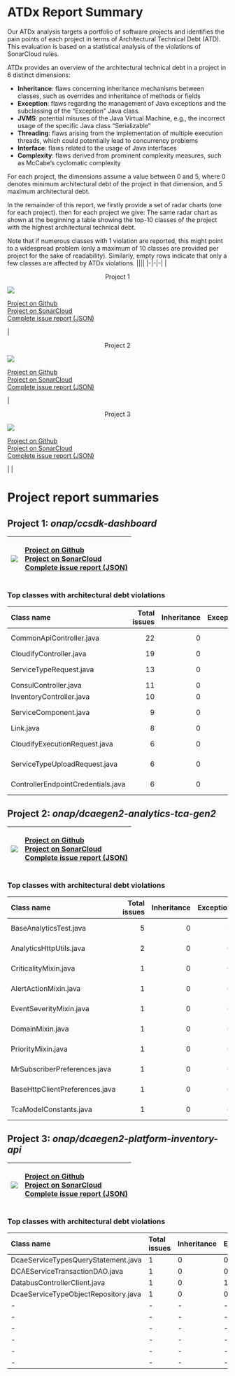 # ATDx Report Summary
Our  ATDx analysis targets a portfolio of software projects and identifies the pain points of each project in terms of Architectural Technical Debt (ATD). This evaluation is based on a statistical analysis of the violations of SonarCloud rules.

ATDx provides an overview of the architectural technical debt in a project  in 6 distinct dimensions:
* **Inheritance**: flaws concerning inheritance mechanisms between classes, such as overrides and inheritance of methods or fields
* **Exception**: flaws regarding the management of Java exceptions and the subclassing of the “Exception” Java class.
* **JVMS**: potential misuses of the Java Virtual Machine, e.g., the incorrect usage of the specific Java class “Serializable”
* **Threading**: flaws arising from the implementation of multiple execution threads, which could potentially lead to concurrency problems
* **Interface**: flaws related to the usage of Java interfaces
* **Complexity**: flaws derived from prominent complexity measures, such as McCabe’s cyclomatic complexity

For each project, the dimensions assume a value between 0 and 5, where 0 denotes minimum architectural debt of the project in that dimension, and 5 maximum architectural debt.

In the remainder of this report, we firstly provide a set of radar charts (one for each project). then for each project we give:
The same radar chart as shown at the beginning
 a table showing the top-10 classes of the project with the highest architectural technical debt.

Note that if numerous classes with 1 violation are reported, this might point to a widespread problem (only a maximum of 10 classes are provided per project for the sake of readability). Similarly, empty rows indicate that only a few classes are affected by ATDx violations.
||||
|-|-|-|
|<p align="center">Project 1</p><img src="https://github.com/robertoverdecchia/ATDx_report_sandbox/blob/master/plots/onap_ccsdk-dashboard.jpg"/> <p style="text-align:left">[Project on Github](https://github.com/onap/ccsdk-dashboard) <br> [Project on SonarCloud ](https://sonarcloud.io/dashboard?id=onap_ccsdk-dashboard) <br> [Complete issue report (JSON)](https://github.com/robertoverdecchia/ATDx_report_sandbox/blob/master/jsons/onap_ccsdk-dashboard.json)</p>|<p align="center">Project 2</p><img src="https://github.com/robertoverdecchia/ATDx_report_sandbox/blob/master/plots/onap_dcaegen2-analytics-tca-gen2.jpg"/> <p style="text-align:left">[Project on Github](https://github.com/onap/dcaegen2-analytics-tca-gen2) <br> [Project on SonarCloud ](https://sonarcloud.io/dashboard?id=onap_dcaegen2-analytics-tca-gen2) <br> [Complete issue report (JSON)](https://github.com/robertoverdecchia/ATDx_report_sandbox/blob/master/jsons/onap_dcaegen2-analytics-tca-gen2.json)</p>|<p align="center">Project 3</p><img src="https://github.com/robertoverdecchia/ATDx_report_sandbox/blob/master/plots/onap_dcaegen2-platform-inventory-api.jpg"/> <p style="text-align:left">[Project on Github](https://github.com/onap/dcaegen2-platform-inventory-api) <br> [Project on SonarCloud ](https://sonarcloud.io/dashboard?id=onap_dcaegen2-platform-inventory-api) <br> [Complete issue report (JSON)](https://github.com/robertoverdecchia/ATDx_report_sandbox/blob/master/jsons/onap_dcaegen2-platform-inventory-api.json)</p>
 | |

# Project report summaries
## Project 1: _onap/ccsdk-dashboard_
|<img src="https://github.com/robertoverdecchia/ATDx_report_sandbox/blob/master/plots/onap_ccsdk-dashboard.jpg"/>|<p style="text-align:left">[Project on Github](https://github.com/onap/ccsdk-dashboard) <br> [Project on SonarCloud ](https://sonarcloud.io/dashboard?id=onap_ccsdk-dashboard) <br> [Complete issue report (JSON)](https://github.com/robertoverdecchia/ATDx_report_sandbox/blob/master/jsons/onap_ccsdk-dashboard.json)</p>
|-|-|
### Top classes with architectural debt violations
| Class name                         |   Total issues |   Inheritance |   Exception |   JVMS |   Interface |   Threading |   Complexity | Fully qualified class name                                                                            |
|:-----------------------------------|---------------:|--------------:|------------:|-------:|------------:|------------:|-------------:|:------------------------------------------------------------------------------------------------------|
| CommonApiController.java           |             22 |             0 |          22 |      0 |           0 |           0 |            0 | ccsdk-app-common/src/main/java/org/onap/ccsdk/dashboard/controller/CommonApiController.java           |
| CloudifyController.java            |             19 |             0 |          19 |      0 |           0 |           0 |            0 | ccsdk-app-common/src/main/java/org/onap/ccsdk/dashboard/controller/CloudifyController.java            |
| ServiceTypeRequest.java            |             13 |             0 |           0 |      0 |          13 |           0 |            0 | ccsdk-app-common/src/main/java/org/onap/ccsdk/dashboard/model/inventory/ServiceTypeRequest.java       |
| ConsulController.java              |             11 |             0 |          11 |      0 |           0 |           0 |            0 | ccsdk-app-common/src/main/java/org/onap/ccsdk/dashboard/controller/ConsulController.java              |
| InventoryController.java           |             10 |             0 |          10 |      0 |           0 |           0 |            0 | ccsdk-app-common/src/main/java/org/onap/ccsdk/dashboard/controller/InventoryController.java           |
| ServiceComponent.java              |              9 |             0 |           0 |      0 |           9 |           0 |            0 | ccsdk-app-common/src/main/java/org/onap/ccsdk/dashboard/model/inventory/ServiceComponent.java         |
| Link.java                          |              8 |             0 |           0 |      0 |           8 |           0 |            0 | ccsdk-app-common/src/main/java/org/onap/ccsdk/dashboard/model/inventory/Link.java                     |
| CloudifyExecutionRequest.java      |              6 |             0 |           0 |      0 |           6 |           0 |            0 | ccsdk-app-common/src/main/java/org/onap/ccsdk/dashboard/model/CloudifyExecutionRequest.java           |
| ServiceTypeUploadRequest.java      |              6 |             0 |           0 |      0 |           6 |           0 |            0 | ccsdk-app-common/src/main/java/org/onap/ccsdk/dashboard/model/inventory/ServiceTypeUploadRequest.java |
| ControllerEndpointCredentials.java |              6 |             0 |           2 |      0 |           4 |           0 |            0 | ccsdk-app-common/src/main/java/org/onap/ccsdk/dashboard/model/ControllerEndpointCredentials.java      |

## Project 2: _onap/dcaegen2-analytics-tca-gen2_
|<img src="https://github.com/robertoverdecchia/ATDx_report_sandbox/blob/master/plots/onap_dcaegen2-analytics-tca-gen2.jpg"/>|<p style="text-align:left">[Project on Github](https://github.com/onap/dcaegen2-analytics-tca-gen2) <br> [Project on SonarCloud ](https://sonarcloud.io/dashboard?id=onap_dcaegen2-analytics-tca-gen2) <br> [Complete issue report (JSON)](https://github.com/robertoverdecchia/ATDx_report_sandbox/blob/master/jsons/onap_dcaegen2-analytics-tca-gen2.json)</p>
|-|-|
### Top classes with architectural debt violations
| Class name                     |   Total issues |   Inheritance |   Exception |   JVMS |   Interface |   Threading |   Complexity | Fully qualified class name                                                                                                  |
|:-------------------------------|---------------:|--------------:|------------:|-------:|------------:|------------:|-------------:|:----------------------------------------------------------------------------------------------------------------------------|
| BaseAnalyticsTest.java         |              5 |             0 |           3 |      0 |           2 |           0 |            0 | dcae-analytics/dcae-analytics-test/src/main/java/org/onap/dcae/analytics/test/BaseAnalyticsTest.java                        |
| AnalyticsHttpUtils.java        |              2 |             0 |           0 |      0 |           2 |           0 |            0 | dcae-analytics/dcae-analytics-web/src/main/java/org/onap/dcae/analytics/web/util/AnalyticsHttpUtils.java                    |
| CriticalityMixin.java          |              1 |             0 |           0 |      0 |           1 |           0 |            0 | dcae-analytics/dcae-analytics-model/src/main/java/org/onap/dcae/analytics/model/util/json/mixin/cef/CriticalityMixin.java   |
| AlertActionMixin.java          |              1 |             0 |           0 |      0 |           1 |           0 |            0 | dcae-analytics/dcae-analytics-model/src/main/java/org/onap/dcae/analytics/model/util/json/mixin/cef/AlertActionMixin.java   |
| EventSeverityMixin.java        |              1 |             0 |           0 |      0 |           1 |           0 |            0 | dcae-analytics/dcae-analytics-model/src/main/java/org/onap/dcae/analytics/model/util/json/mixin/cef/EventSeverityMixin.java |
| DomainMixin.java               |              1 |             0 |           0 |      0 |           1 |           0 |            0 | dcae-analytics/dcae-analytics-model/src/main/java/org/onap/dcae/analytics/model/util/json/mixin/cef/DomainMixin.java        |
| PriorityMixin.java             |              1 |             0 |           0 |      0 |           1 |           0 |            0 | dcae-analytics/dcae-analytics-model/src/main/java/org/onap/dcae/analytics/model/util/json/mixin/cef/PriorityMixin.java      |
| MrSubscriberPreferences.java   |              1 |             0 |           0 |      0 |           1 |           0 |            0 | dcae-analytics/dcae-analytics-web/src/main/java/org/onap/dcae/analytics/web/dmaap/MrSubscriberPreferences.java              |
| BaseHttpClientPreferences.java |              1 |             0 |           0 |      0 |           1 |           0 |            0 | dcae-analytics/dcae-analytics-web/src/main/java/org/onap/dcae/analytics/web/http/BaseHttpClientPreferences.java             |
| TcaModelConstants.java         |              1 |             0 |           0 |      0 |           1 |           0 |            0 | dcae-analytics/dcae-analytics-model/src/main/java/org/onap/dcae/analytics/model/TcaModelConstants.java                      |

## Project 3: _onap/dcaegen2-platform-inventory-api_
|<img src="https://github.com/robertoverdecchia/ATDx_report_sandbox/blob/master/plots/onap_dcaegen2-platform-inventory-api.jpg"/>|<p style="text-align:left">[Project on Github](https://github.com/onap/dcaegen2-platform-inventory-api) <br> [Project on SonarCloud ](https://sonarcloud.io/dashboard?id=onap_dcaegen2-platform-inventory-api) <br> [Complete issue report (JSON)](https://github.com/robertoverdecchia/ATDx_report_sandbox/blob/master/jsons/onap_dcaegen2-platform-inventory-api.json)</p>
|-|-|
### Top classes with architectural debt violations
| Class name                           | Total issues   | Inheritance   | Exception   | JVMS   | Interface   | Threading   | Complexity   | Fully qualified class name                                                 |
|:-------------------------------------|:---------------|:--------------|:------------|:-------|:------------|:------------|:-------------|:---------------------------------------------------------------------------|
| DcaeServiceTypesQueryStatement.java  | 1              | 0             | 0           | 0      | 1           | 0           | 0            | src/main/java/io/swagger/api/impl/DcaeServiceTypesQueryStatement.java      |
| DCAEServiceTransactionDAO.java       | 1              | 0             | 0           | 0      | 1           | 0           | 0            | src/main/java/org/onap/dcae/inventory/daos/DCAEServiceTransactionDAO.java  |
| DatabusControllerClient.java         | 1              | 0             | 1           | 0      | 0           | 0           | 0            | src/main/java/org/onap/dcae/inventory/clients/DatabusControllerClient.java |
| DcaeServiceTypeObjectRepository.java | 1              | 0             | 0           | 0      | 1           | 0           | 0            | src/main/java/io/swagger/api/impl/DcaeServiceTypeObjectRepository.java     |
| -                                    | -              | -             | -           | -      | -           | -           | -            | -                                                                          |
| -                                    | -              | -             | -           | -      | -           | -           | -            | -                                                                          |
| -                                    | -              | -             | -           | -      | -           | -           | -            | -                                                                          |
| -                                    | -              | -             | -           | -      | -           | -           | -            | -                                                                          |
| -                                    | -              | -             | -           | -      | -           | -           | -            | -                                                                          |
| -                                    | -              | -             | -           | -      | -           | -           | -            | -                                                                          |

